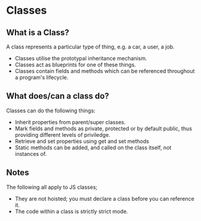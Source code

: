 # Classes

## What is a Class?
A class represents a particular type of thing, e.g. a car, a user, a job.

* Classes utilise the prototypal inheritance mechanism.
* Classes act as blueprints for one of these things.
* Classes contain fields and methods which can be referenced throughout a program's lifecycle.

## What does/can a class do?
Classes can do the following things:

- Inherit properties from parent/super classes.
- Mark fields and methods as private, protected or by default public, thus providing different levels of priviledge.
- Retrieve and set properties using get and set methods
- Static methods can be added, and called on the class itself, not instances of.

## Notes
The following all apply to JS classes;

* They are not hoisted; you must declare a class before you can reference it.
* The code within a class is strictly strict mode.